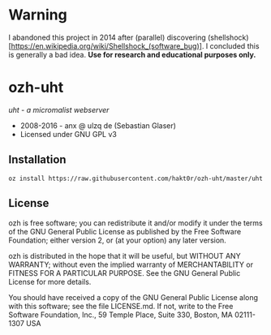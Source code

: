 # Warning
I abandoned this project in 2014 after (parallel) discovering
(shellshock)[https://en.wikipedia.org/wiki/Shellshock_(software_bug)].
I concluded this is generally a bad idea.
**Use for research and educational purposes only.**

ozh-uht
========
*uht - a micromalist webserver*

* 2008-2016 - anx @ ulzq de (Sebastian Glaser)
* Licensed under GNU GPL v3

Installation
------------

    oz install https://raw.githubusercontent.com/hakt0r/ozh-uht/master/uht

License
-------

ozh is free software; you can redistribute it and/or modify
it under the terms of the GNU General Public License as published by
the Free Software Foundation; either version 2, or (at your option)
any later version.

ozh is distributed in the hope that it will be useful,
but WITHOUT ANY WARRANTY; without even the implied warranty of
MERCHANTABILITY or FITNESS FOR A PARTICULAR PURPOSE.  See the
GNU General Public License for more details.

You should have received a copy of the GNU General Public License
along with this software; see the file LICENSE.md.  If not, write to
the Free Software Foundation, Inc., 59 Temple Place, Suite 330,
Boston, MA 02111-1307 USA
